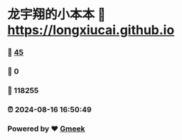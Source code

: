 # 龙宇翔的小本本 :link: https://longxiucai.github.io 
### :page_facing_up: [45](https://longxiucai.github.io/tag.html) 
### :speech_balloon: 0 
### :hibiscus: 118255 
### :alarm_clock: 2024-08-16 16:50:49 
### Powered by :heart: [Gmeek](https://github.com/Meekdai/Gmeek)
